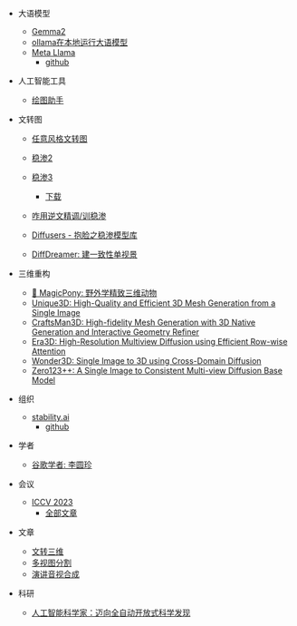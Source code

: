 - 大语模型
  - [Gemma2](https://huggingface.co/blog/zh/gemma2)
  - [ollama在本地运行大语模型](https://ollama.com/)
  - [Meta Llama](https://llama.meta.com/)
    - [github](https://github.com/meta-llama)

- 人工智能工具
  - [绘图助手](https://www.autodraw.com/)

- 文转图
  - [任意风格文转图](https://styledrop.github.io/)
  - [稳渗2](https://theprompt.io/p/stable-diffusion-v2)
  - [稳渗3](https://stability.ai/news/stable-diffusion-3)
    - [下载](https://huggingface.co/stabilityai/stable-diffusion-3-medium)
  - [咋用逆文精调/训稳渗](https://mythicalai.substack.com/p/how-to-fine-tune-train-stable-diffusion)

  - [Diffusers - 抱脸之稳渗模型库](https://colab.research.google.com/github/huggingface/notebooks/blob/main/diffusers/diffusers_intro.ipynb)
  - [DiffDreamer: 建一致性单视景](https://primecai.github.io/diffdreamer)

- 三维重构
  - [🎠 MagicPony: 野外学精致三维动物](https://3dmagicpony.github.io/)
  - [Unique3D: High-Quality and Efficient 3D Mesh Generation from a Single Image](https://wukailu.github.io/Unique3D/)
  - [CraftsMan3D: High-fidelity Mesh Generation with 3D Native Generation and Interactive Geometry Refiner](https://craftsman3d.github.io/)
  - [Era3D: High-Resolution Multiview Diffusion using Efficient Row-wise Attention](https://penghtyx.github.io/Era3D/)
  - [Wonder3D: Single Image to 3D using Cross-Domain Diffusion](https://www.xxlong.site/Wonder3D/)
  - [Zero123++: A Single Image to Consistent Multi-view Diffusion Base Model](https://github.com/SUDO-AI-3D/zero123plus)

- 组织
  - [stability.ai](https://stability.ai/)
    - [github](https://github.com/Stability-AI)


- 学者
  - [谷歌学者: 李圆珍](https://people.csail.mit.edu/yzli/)

- 会议
  - [ICCV 2023](https://iccv2023.thecvf.com/)
    - [全部文章](https://openaccess.thecvf.com/ICCV2023?day=all)

- 文章
  - [文转三维](https://research.nvidia.com/labs/dir/magic3d/)
  - [多视图分割](https://spinnerf3d.github.io/)
  - [演讲音视合成](https://me.kiui.moe/radnerf/)

- 科研
  - [人工智能科学家：迈向全自动开放式科学发现](https://github.com/SakanaAI/AI-Scientist)